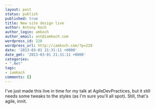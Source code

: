 ```yaml
---
layout: post
status: publish
published: true
title: New site design live
author: Antony Koch
author_login: amkoch
author_email: ant@iamkoch.com
wordpress_id: 228
wordpress_url: http://iamkoch.com/?p=228
date: '2013-03-01 21:31:11 +0000'
date_gmt: '2013-03-01 21:31:11 +0000'
categories:
- ".Net"
tags:
- iamkoch
comments: []
---
```

I've just made this live in time for my talk at AgileDevPractices, but it still needs some tweaks to the styles (as I'm sure you'll all spot).
Still, that's agile, innit.
